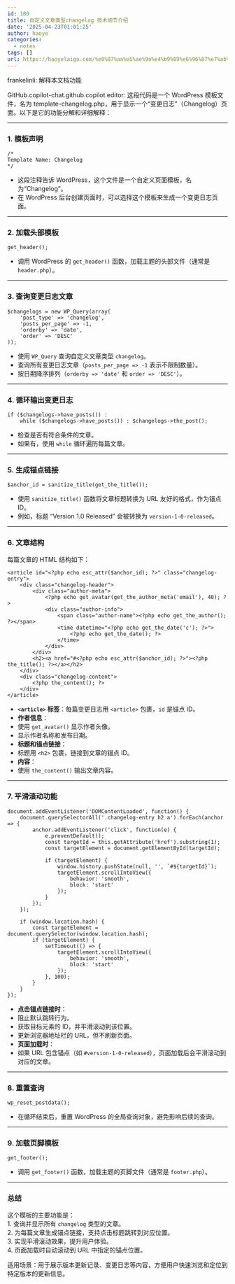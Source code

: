 ```yaml
---
id: 180
title: 自定义文章类型changelog 技术细节介绍
date: '2025-04-23T01:01:25'
author: haoye
categories:
  - notes
tags: []
url: https://haoyelaiga.com/%e8%87%aa%e5%ae%9a%e4%b9%89%e6%96%87%e7%ab%a0%e7%b1%bb%e5%9e%8bchangelog-%e6%8a%80%e6%9c%af%e7%bb%86%e8%8a%82%e4%bb%8b%e7%bb%8d/
---
```


frankelinli: 解释本文档功能

GitHub.copilot-chat.github.copilot.editor: 这段代码是一个 WordPress 模板文件，名为 template-changelog.php，用于显示一个“变更日志”（Changelog）页面。以下是它的功能分解和详细解释：

***

### 1. **模板声明**

```
/*
Template Name: Changelog
*/
```

- 这段注释告诉 WordPress，这个文件是一个自定义页面模板，名为“Changelog”。
- 在 WordPress 后台创建页面时，可以选择这个模板来生成一个变更日志页面。

***

### 2. **加载头部模板**

```
get_header();
```

- 调用 WordPress 的 `get_header()` 函数，加载主题的头部文件（通常是 `header.php`）。

***

### 3. **查询变更日志文章**

```
$changelogs = new WP_Query(array(
    'post_type' => 'changelog',
    'posts_per_page' => -1,
    'orderby' => 'date',
    'order' => 'DESC'
));
```

- 使用 `WP_Query` 查询自定义文章类型 `changelog`。
- 查询所有变更日志文章（`posts_per_page => -1` 表示不限制数量）。
- 按日期降序排列（`orderby => 'date'` 和 `order => 'DESC'`）。

***

### 4. **循环输出变更日志**

```
if ($changelogs->have_posts()) :
    while ($changelogs->have_posts()) : $changelogs->the_post();
```

- 检查是否有符合条件的文章。
- 如果有，使用 `while` 循环遍历每篇文章。

***

### 5. **生成锚点链接**

```
$anchor_id = sanitize_title(get_the_title());
```

- 使用 `sanitize_title()` 函数将文章标题转换为 URL 友好的格式，作为锚点 ID。
- 例如，标题 “Version 1.0 Released” 会被转换为 `version-1-0-released`。

***

### 6. **文章结构**

每篇文章的 HTML 结构如下：

```
<article id="<?php echo esc_attr($anchor_id); ?>" class="changelog-entry">
    <div class="changelog-header">
        <div class="author-meta">
            <?php echo get_avatar(get_the_author_meta('email'), 40); ?>
            <div class="author-info">
                <span class="author-name"><?php echo get_the_author(); ?></span>
                <time datetime="<?php echo get_the_date('c'); ?>">
                    <?php echo get_the_date(); ?>
                </time>
            </div>
        </div>
        <h2><a href="#<?php echo esc_attr($anchor_id); ?>"><?php the_title(); ?></a></h2>
    </div>
    <div class="changelog-content">
        <?php the_content(); ?>
    </div>
</article>
```

- **`<article>` 标签**：每篇变更日志用 `<article>` 包裹，`id` 是锚点 ID。
- **作者信息**：
- 使用 `get_avatar()` 显示作者头像。
- 显示作者名称和发布日期。
- **标题和锚点链接**：
- 标题用 `<h2>` 包裹，链接到文章的锚点 ID。
- **内容**：
- 使用 `the_content()` 输出文章内容。

***

### 7. **平滑滚动功能**

```
document.addEventListener('DOMContentLoaded', function() {
    document.querySelectorAll('.changelog-entry h2 a').forEach(anchor => {
        anchor.addEventListener('click', function(e) {
            e.preventDefault();
            const targetId = this.getAttribute('href').substring(1);
            const targetElement = document.getElementById(targetId);

            if (targetElement) {
                window.history.pushState(null, '', `#${targetId}`);
                targetElement.scrollIntoView({
                    behavior: 'smooth',
                    block: 'start'
                });
            }
        });
    });

    if (window.location.hash) {
        const targetElement = document.querySelector(window.location.hash);
        if (targetElement) {
            setTimeout(() => {
                targetElement.scrollIntoView({
                    behavior: 'smooth',
                    block: 'start'
                });
            }, 100);
        }
    }
});
```

- **点击锚点链接时**：
- 阻止默认跳转行为。
- 获取目标元素的 ID，并平滑滚动到该位置。
- 更新浏览器地址栏的 URL，但不刷新页面。
- **页面加载时**：
- 如果 URL 包含锚点（如 `#version-1-0-released`），页面加载后会平滑滚动到对应的文章。

***

### 8. **重置查询**

```
wp_reset_postdata();
```

- 在循环结束后，重置 WordPress 的全局查询对象，避免影响后续的查询。

***

### 9. **加载页脚模板**

```
get_footer();
```

- 调用 `get_footer()` 函数，加载主题的页脚文件（通常是 `footer.php`）。

***

### 总结

这个模板的主要功能是：\
1\. 查询并显示所有 `changelog` 类型的文章。\
2\. 为每篇文章生成锚点链接，支持点击标题跳转到对应位置。\
3\. 实现平滑滚动效果，提升用户体验。\
4\. 页面加载时自动滚动到 URL 中指定的锚点位置。

适用场景：用于展示版本更新记录、变更日志等内容，方便用户快速浏览和定位到特定版本的更新信息。
